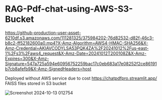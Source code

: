 # RAG-Pdf-chat-using-AWS-S3-Bucket


https://github-production-user-asset-6210df.s3.amazonaws.com/111281325/375984202-76d82532-d82f-46c3-b8c2-ff52182600a0.mp4?X-Amz-Algorithm=AWS4-HMAC-SHA256&X-Amz-Credential=AKIAVCODYLSA53PQK4ZA%2F20241012%2Fus-east-1%2Fs3%2Faws4_request&X-Amz-Date=20241012T200108Z&X-Amz-Expires=300&X-Amz-Signature=547a725a594e60956752259bac17c0eb683a17e08252f2ce86191b7cb8afefb9&X-Amz-SignedHeaders=host

Deployed without AWS service due to cost
https://chatpdfpro.streamlit.app/  
FAISS files stored in S3 bucket

![Screenshot 2024-10-13 012754](https://github.com/user-attachments/assets/30612a64-5c74-4323-b627-d44c67288529)
